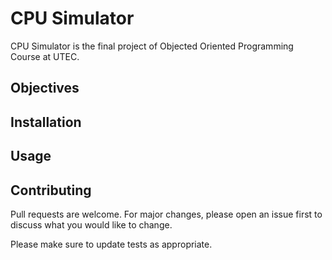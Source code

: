 # CPU Simulator

CPU Simulator is the final project of Objected Oriented Programming Course at UTEC.

## Objectives





## Installation





## Usage





## Contributing
Pull requests are welcome. For major changes, please open an issue first to discuss what you would like to change.

Please make sure to update tests as appropriate.
